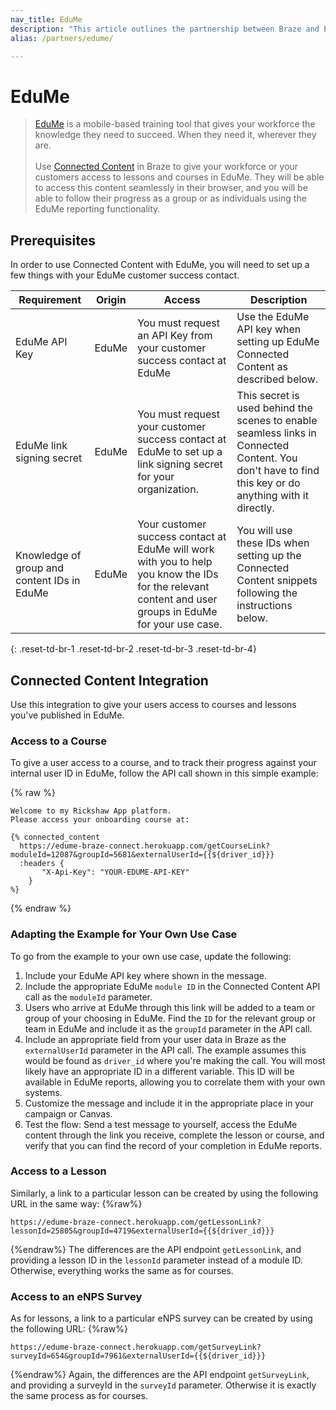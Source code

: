 ```yaml
---
nav_title: EduMe
description: "This article outlines the partnership between Braze and EduMe, a mobile-based training tool that allows you to give your workforce or customers access to lessons and courses created in EduMe. They will be able to access this content seamlessly in their browser, and you will be able to follow their progress as a group or as individuals using the EduMe reporting functionality."
alias: /partners/edume/

---
```


# EduMe

> [EduMe](https://edume.com) is a mobile-based training tool that gives your workforce the knowledge they need to succeed. When they need it, wherever they are. <br><br>Use [Connected Content]({{site.baseurl}}/user_guide/personalization_and_dynamic_content/connected_content/about_connected_content/#about-connected-content) in Braze to give your workforce or your customers access to lessons and courses in EduMe. They will be able to access this content seamlessly in their browser, and you will be able to follow their progress as a group or as individuals using the EduMe reporting functionality.

## Prerequisites

In order to use Connected Content with EduMe, you will need to set up a few things with your EduMe customer success contact.

| Requirement | Origin | Access | Description |
|---|---|---|---|
| EduMe API Key | EduMe | You must request an API Key from your customer success contact at EduMe | Use the EduMe API key when setting up EduMe Connected Content as described below. |
| EduMe link signing secret | EduMe | You must request your customer success contact at EduMe to set up a link signing secret for your organization. | This secret is used behind the scenes to enable seamless links in Connected Content. You don't have to find this key or do anything with it directly. |
| Knowledge of group and content IDs in EduMe | EduMe | Your customer success contact at EduMe will work with you to help you know the IDs for the relevant content and user groups in EduMe for your use case. | You will use these IDs when setting up the Connected Content snippets following the instructions below. |
{: .reset-td-br-1 .reset-td-br-2 .reset-td-br-3  .reset-td-br-4}

## Connected Content Integration

Use this integration to give your users access to courses and lessons you've published in EduMe.

### Access to a Course

To give a user access to a course, and to track their progress against your internal user ID in EduMe, follow the API call shown in this simple example:

{% raw %}
```
Welcome to my Rickshaw App platform.
Please access your onboarding course at:

{% connected_content
  https://edume-braze-connect.herokuapp.com/getCourseLink?moduleId=12087&groupId=5681&externalUserId={{${driver_id}}}
  :headers {
       "X-Api-Key": "YOUR-EDUME-API-KEY"
 	}
%}
```
{% endraw %}

### Adapting the Example for Your Own Use Case

To go from the example to your own use case, update the following:
1. Include your EduMe API key where shown in the message.
2. Include the appropriate EduMe `module ID` in the Connected Content API call as the `moduleId` parameter.
3. Users who arrive at EduMe through this link will be added to a team or group of your choosing in EduMe. Find the `ID` for the relevant group or team in EduMe and include it as the `groupId` parameter in the API call.
4. Include an appropriate field from your user data in Braze as the `externalUserId` parameter in the API call. The example assumes this would be found as `driver_id` where you're making the call. You will most likely have an appropriate ID in a different variable. This ID will be available in EduMe reports, allowing you to correlate them with your own systems.
5. Customize the message and include it in the appropriate place in your campaign or Canvas.
6. Test the flow: Send a test message to yourself, access the EduMe content through the link you receive, complete the lesson or course, and verify that you can find the record of your completion in EduMe reports.

### Access to a Lesson

Similarly, a link to a particular lesson can be created by using the following URL in the same way:
{%raw%}
```
https://edume-braze-connect.herokuapp.com/getLessonLink?lessonId=25805&groupId=4719&externalUserId={{${driver_id}}}
```
{%endraw%}
The differences are the API endpoint `getLessonLink`, and providing a lesson ID in the `lessonId` parameter instead of a module ID. Otherwise, everything works the same as for courses.

### Access to an eNPS Survey

As for lessons, a link to a particular eNPS survey can be created by using the following URL:
{%raw%}
```
https://edume-braze-connect.herokuapp.com/getSurveyLink?surveyId=654&groupId=7961&externalUserId={{${driver_id}}}
```
{%endraw%}
Again, the differences are the API endpoint `getSurveyLink`, and providing a surveyId in the `surveyId` parameter. Otherwise it is exactly the same process as for courses.
